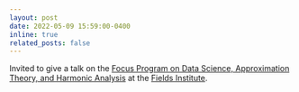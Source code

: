 ```yaml
---
layout: post
date: 2022-05-09 15:59:00-0400
inline: true
related_posts: false
---
```


Invited to give a talk on the [Focus Program on Data Science, Approximation Theory, and Harmonic Analysis](http://www.fields.utoronto.ca/activities/21-22/data) at the [Fields Institute](http://www.fields.utoronto.ca/).
